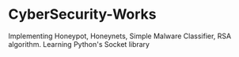 # CyberSecurity-Works
Implementing Honeypot, Honeynets, Simple Malware Classifier, RSA algorithm.
Learning Python's Socket library
